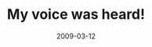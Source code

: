 ---
layout: base.njk
title : 'My voice was heard!' 
view_title : 'My voice was heard!' 
year : '2009' 
date : '2009-03-12' 
img_file : '/drawing/myvoicewasheard.png' 
html_file : 'myvoicewasheard' 
next_html : 'areyougoingtofinishthat.html' 
year_order : '85' 
permalink : "title/{{html_file}}.html"
---